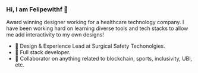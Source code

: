 ### Hi, I am Felipewithf 👋 

Award winning designer working for a healthcare technology company. I have been working hard on learning diverse tools and tech stacks to allow me add interactivity to my own designs!

- 🔭 Design & Experience Lead at Surgical Safety Techonolgies.
- 🌱 Full stack developer.
- 👯 Collaborator on anything related to blockchain, sports, inclusivity, UBI, etc.
